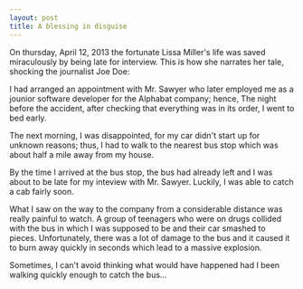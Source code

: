 ```yaml
---
layout: post
title: A blessing in disguise
---
```



   On thursday, April 12, 2013 the fortunate Lissa Miller's life was saved miraculously by being late for interview. 
This is how she narrates her tale, shocking the journalist Joe Doe:

   I had arranged an appointment with Mr. Sawyer who later employed me as a jounior software developer for the Alphabat company; hence, The night before the accident, after checking that everything was in its order, I went to bed early.
  
   The next morning, I was disappointed, for my car didn't start up for unknown reasons; thus, I had to walk to the nearest bus stop which was about half a mile away from my house.
  
   By the time I arrived at the bus stop, the bus had already left and I was about to be late for my inteview with Mr. Sawyer. Luckily, I was able to catch a cab fairly soon.
  
   What I saw on the way to the company from a considerable distance was really painful to watch. A group of teenagers who were on drugs collided with the bus in which I was supposed to be and their car smashed to pieces.
Unfortunately, there was a lot of damage to the bus and it caused it to burn away quickly in seconds which lead to a massive explosion.
  
   Sometimes, I can't avoid thinking what would have happened had I been walking quickly enough to catch the bus...
